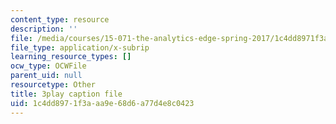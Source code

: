 ```yaml
---
content_type: resource
description: ''
file: /media/courses/15-071-the-analytics-edge-spring-2017/1c4dd8971f3aaa9e68d6a77d4e8c0423_35kwBJQwmLg.srt
file_type: application/x-subrip
learning_resource_types: []
ocw_type: OCWFile
parent_uid: null
resourcetype: Other
title: 3play caption file
uid: 1c4dd897-1f3a-aa9e-68d6-a77d4e8c0423
---
```


